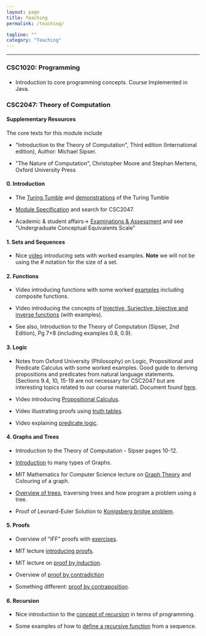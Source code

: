 ```yaml
---
layout: page
title: Teaching
permalink: /teaching/

tagline: ""
category: "Teaching"
---
```


---

<h3> CSC1020: Programming</h3>
<h4></h4>

  - Introduction to core programming concepts. Course Implemented in Java.


<h3> CSC2047: Theory of Computation </h3>

<h4> Supplementary Resources </h4>

The core texts for this module include
  
  - "Introduction to the Theory of Computation", Third edition (International edition), Author: Michael Sipser.
  
  - "The Nature of Computation", Christopher Moore and Stephan Mertens, Oxford University  Press
<h4> 0. Introduction </h4>
  
  - The [Turing Tumble] and [demonstrations] of the Turing Tumble
  
  [Turing Tumble]: https://www.turingtumble.com/
  [demonstrations]: https://www.youtube.com/watch?v=mUciv8S33BQ&feature=youtu.be&t=47
  
  
  - [Module Specification] and search for CSC2047.
  
  [Module Specification]: https://www.qub.ac.uk/sites/ModuleInformation/#content
  
  - Academic & student affairs-> [Examinations & Assessment] and see "Undergraduate Conceptual Equivalents Scale"
  
  [Examinations & Assessment]: https://www.qub.ac.uk/directorates/AcademicStudentAffairs/AcademicAffairs/ExaminationsandAssessment/MarkSchemesandClassifications/
  
<h4> 1. Sets and Sequences </h4>
  
  - Nice [video] introducing sets with worked examples. **Note** we will not be using the *#* notation for the size of a set.

[video]: https://youtu.be/yCwnifwVjIg?t=1

<h4> 2. Functions </h4>

  - Video introducing functions with some worked [examples] including composite functions.
  
  [examples]: https://www.youtube.com/watch?v=OixshZzH8t0
  
  - Video introducing the concepts of [Injective, Surjective, bijective and inverse functions] (with examples).
  
  [Injective, Surjective, bijective and inverse functions]:https://www.youtube.com/watch?v=bZred_Ksz2k&t=7s
  
  - See also, Introduction to the Theory of Computation (Sipser, 2nd Edition), Pg 7+8 (including examples 0.8, 0.9).
  
<h4> 3. Logic </h4>

  - Notes from Oxford University (Philosophy) on Logic, Propositional and Predicate Calculus with some worked examples. Good guide to deriving propositions and predicates from natural language statements. (Sections 9.4, 10, 15-19 are not necessary for CSC2047 but are interesting topics related to our course material). Document found  [here].
  
  [here]: http://philosophy.hertford.ox.ac.uk/logic/Logic_2007_b.doc 
  
  
  - Video introducing [Propositional Calculus].
  
  [Propositional Calculus]: https://www.youtube.com/watch?v=itrXYg41-V0
  
  
  - Video illustrating proofs using [truth tables].
  
  [truth tables]: https://www.youtube.com/watch?v=9fX6n0_MDic 
  
  - Video explaining [predicate logic].
  
  [predicate logic]: https://www.youtube.com/watch?v=gyoqX0W-NH4
  
<h4> 4. Graphs and Trees </h4>

  - Introduction to the Theory of Computation - Sipser pages 10-12.
  
  - [Introduction] to many types of Graphs.
  
  [Introduction]: https://www.youtube.com/watch?v=HkNdNpKUByM
 
  - MIT Mathematics for Computer Science lecture on [Graph Theory] and Colouring of a graph.
  
  [Graph Theory]: https://youtu.be/h9wxtqoa1jY?t=509

  - [Overview of trees], traversing trees and how program a problem using a tree.
  
  [Overview of trees]: https://www.youtube.com/watch?v=oSWTXtMglKE
  
  - Proof of Leonard-Euler Solution to [Konigsberg bridge problem].
  
  [Konigsberg bridge problem]: https://www.maa.org/press/periodicals/convergence/leonard-eulers-solution-to-the-konigsberg-bridge-problem
  
<h4> 5. Proofs </h4>

  - Overview of "IFF" proofs with [exercises].
  
  [exercises]: http://web.maths.unsw.edu.au/~jim/proofsch3.pdf
  
  - MIT lecture [introducing proofs].
  
  [introducing proofs]: https://youtu.be/L3LMbpZIKhQ?list=PLB7540DEDD482705B&t=448 
  
  - MIT lecture on [proof by induction].
  
  [proof by induction]: https://www.youtube.com/watch?v=z8HKWUWS-lA
  
 - Overview of [proof by contradiction]
 
 [proof by contradiction]: https://www.youtube.com/watch?v=sRDwsfNDXak
 
 - Something different: [proof by contraposition].
 
 [proof by contraposition]: https://www.youtube.com/watch?v=X-hJ7krLBn0
 
 <h4> 6. Recursion </h4>
 
  - Nice introduction to the [concept of recursion] in terms of programming.
  
  [concept of recursion]: https://youtu.be/FyHloXKnPWc
  
  - Some examples of how to [define a recursive function] from a sequence.
  
  [define a recursive function]: https://youtu.be/bguje4yGTK0
  
 
  
 
